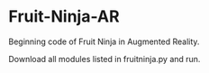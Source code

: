# Fruit-Ninja-AR
Beginning code of Fruit Ninja in Augmented Reality.


Download all modules listed in fruitninja.py and run.
